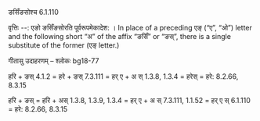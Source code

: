 

 ङसिँङसोश्च 6.1.110 


वृत्तिः --: एङो ङसिँङसोरति पूर्वरूपमेकादेश: । In place of a preceding एङ् (“ए”, “ओ”) letter and the following short “अ” of the affix “ङसिँ” or “ङस्”, there is a single substitute of the former (एङ् letter.) 


गीतासु उदाहरणम् – श्लोकः bg18-77 


हरि + ङस् 4.1.2 = हरे + ङस् 7.3.111 = हर् ए + अ स् 1.3.8, 1.3.4 = हरेस् = हरे: 8.2.66, 8.3.15 

हरि + ङस् = हरि + अस् 1.3.8, 1.3.9, 1.3.4 = हर् ए + अ स् 7.3.111, 1.1.52 = हर् ए स् 6.1.110 = हरे: 8.2.66, 8.3.15




